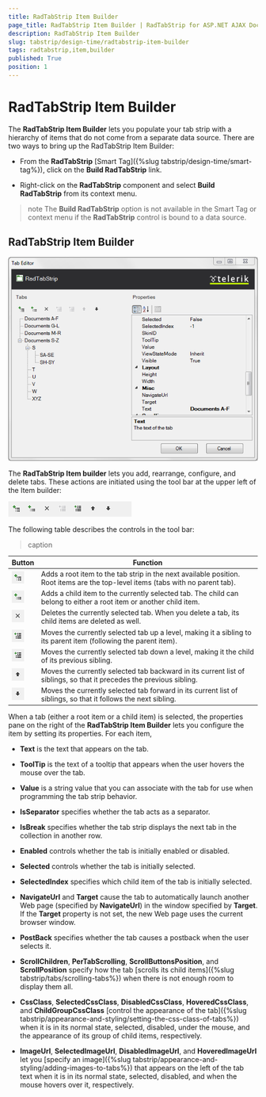 ```yaml
---
title: RadTabStrip Item Builder
page_title: RadTabStrip Item Builder | RadTabStrip for ASP.NET AJAX Documentation
description: RadTabStrip Item Builder
slug: tabstrip/design-time/radtabstrip-item-builder
tags: radtabstrip,item,builder
published: True
position: 1
---
```


# RadTabStrip Item Builder


The **RadTabStrip Item Builder** lets you populate your tab strip with a hierarchy of items that do not come from a separate data source. There are two ways to bring up the RadTabStrip Item Builder:

* From the **RadTabStrip** [Smart Tag]({%slug tabstrip/design-time/smart-tag%}), click on the **Build RadTabStrip** link.

* Right-click on the **RadTabStrip** component and select **Build RadTabStrip** from its context menu.

>note The **Build RadTabStrip** option is not available in the Smart Tag or context menu if the **RadTabStrip** control is bound to a data source.
>

## RadTabStrip Item Builder

![Item builder with items](images/tabstrip_itembuilderwithitems.png)

The **RadTabStrip Item builder** lets you add, rearrange, configure, and delete tabs. These actions are initiated using the tool bar at the upper left of the Item builder:

![Item builder toolbar](images/tabstrip_itembuildertoolbar.png)

The following table describes the controls in the tool bar:

>caption  

| Button | Function |
| ------ | ------ |
|![Add root item](images/tabstrip_addrootitem.png)|Adds a root item to the tab strip in the next available position. Root items are the top-level items (tabs with no parent tab).|
|![Add child item](images/tabstrip_addchilditem.png)|Adds a child item to the currently selected tab. The child can belong to either a root item or another child item.|
|![Delete item](images/tabstrip_deleteitem.png)|Deletes the currently selected tab. When you delete a tab, its child items are deleted as well.|
|![Move up level](images/tabstrip_moveuplevel.png)|Moves the currently selected tab up a level, making it a sibling to its parent item (following the parent item).|
|![Move down level](images/tabstrip_movedownlevel.png)|Moves the currently selected tab down a level, making it the child of its previous sibling.|
|![Move up](images/tabstrip_moveup.png)|Moves the currently selected tab backward in its current list of siblings, so that it precedes the previous sibling.|
|![Move down](images/tabstrip_movedown.png)|Moves the currently selected tab forward in its current list of siblings, so that it follows the next sibling.|

When a tab (either a root item or a child item) is selected, the properties pane on the right of the **RadTabStrip Item Builder** lets you configure the item by setting its properties. For each item,

* **Text** is the text that appears on the tab.

* **ToolTip** is the text of a tooltip that appears when the user hovers the mouse over the tab.

* **Value** is a string value that you can associate with the tab for use when programming the tab strip behavior.

* **IsSeparator** specifies whether the tab acts as a separator.

* **IsBreak** specifies whether the tab strip displays the next tab in the collection in another row.

* **Enabled** controls whether the tab is initially enabled or disabled.

* **Selected** controls whether the tab is initially selected.

* **SelectedIndex** specifies which child item of the tab is initially selected.

* **NavigateUrl** and **Target** cause the tab to automatically launch another Web page (specified by **NavigateUrl**) in the window specified by **Target**. If the **Target** property is not set, the new Web page uses the current browser window.

* **PostBack** specifies whether the tab causes a postback when the user selects it.

* **ScrollChildren**, **PerTabScrolling**, **ScrollButtonsPosition**, and **ScrollPosition** specify how the tab [scrolls its child items]({%slug tabstrip/tabs/scrolling-tabs%}) when there is not enough room to display them all.

* **CssClass**, **SelectedCssClass**, **DisabledCssClass**, **HoveredCssClass**, and **ChildGroupCssClass** [control the appearance of the tab]({%slug tabstrip/appearance-and-styling/setting-the-css-class-of-tabs%}) when it is in its normal state, selected, disabled, under the mouse, and the appearance of its group of child items, respectively.

* **ImageUrl**, **SelectedImageUrl**, **DisabledImageUrl**, and **HoveredImageUrl** let you [specify an image]({%slug tabstrip/appearance-and-styling/adding-images-to-tabs%}) that appears on the left of the tab text when it is in its normal state, selected, disabled, and when the mouse hovers over it, respectively.
